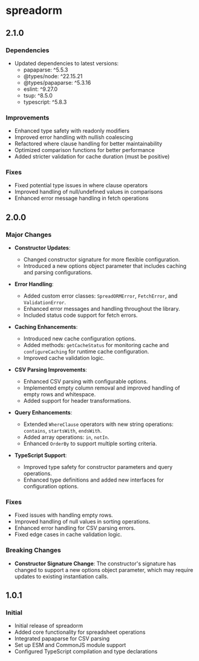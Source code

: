 # spreadorm

## 2.1.0

### Dependencies

- Updated dependencies to latest versions:
  - papaparse: ^5.5.3
  - @types/node: ^22.15.21
  - @types/papaparse: ^5.3.16
  - eslint: ^9.27.0
  - tsup: ^8.5.0
  - typescript: ^5.8.3

### Improvements

- Enhanced type safety with readonly modifiers
- Improved error handling with nullish coalescing
- Refactored where clause handling for better maintainability
- Optimized comparison functions for better performance
- Added stricter validation for cache duration (must be positive)

### Fixes

- Fixed potential type issues in where clause operators
- Improved handling of null/undefined values in comparisons
- Enhanced error message handling in fetch operations

## 2.0.0

### Major Changes

- **Constructor Updates**:
  - Changed constructor signature for more flexible configuration.
  - Introduced a new options object parameter that includes caching and parsing configurations.
- **Error Handling**:
  - Added custom error classes: `SpreadORMError`, `FetchError`, and `ValidationError`.
  - Enhanced error messages and handling throughout the library.
  - Included status code support for fetch errors.
- **Caching Enhancements**:
  - Introduced new cache configuration options.
  - Added methods: `getCacheStatus` for monitoring cache and `configureCaching` for runtime cache configuration.
  - Improved cache validation logic.
- **CSV Parsing Improvements**:
  - Enhanced CSV parsing with configurable options.
  - Implemented empty column removal and improved handling of empty rows and whitespace.
  - Added support for header transformations.
- **Query Enhancements**:
  - Extended `WhereClause` operators with new string operations: `contains`, `startsWith`, `endsWith`.
  - Added array operations: `in`, `notIn`.
  - Enhanced `OrderBy` to support multiple sorting criteria.
- **TypeScript Support**:

  - Improved type safety for constructor parameters and query operations.
  - Enhanced type definitions and added new interfaces for configuration options.

### Fixes

- Fixed issues with handling empty rows.
- Improved handling of null values in sorting operations.
- Enhanced error handling for CSV parsing errors.
- Fixed edge cases in cache validation logic.

### Breaking Changes

- **Constructor Signature Change**: The constructor's signature has changed to support a new options object parameter, which may require updates to existing instantiation calls.

## 1.0.1

### Initial

- Initial release of spreadorm
- Added core functionality for spreadsheet operations
- Integrated papaparse for CSV parsing
- Set up ESM and CommonJS module support
- Configured TypeScript compilation and type declarations
